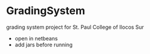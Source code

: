 # GradingSystem
grading system project for St. Paul College of Ilocos Sur
- open in netbeans 
- add jars before running
